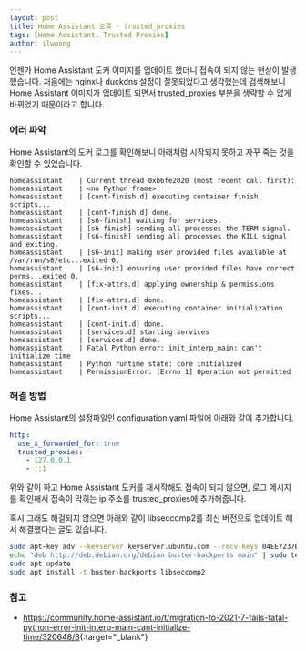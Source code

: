 ```yaml
---
layout: post
title: Home Assistant 오류 - trusted_proxies
tags: [Home Assistant, Trusted Proxies]
author: ilwoong
---
```


언젠가 Home Assistant 도커 이미지를 업데이트 했더니 접속이 되지 않는 현상이 발생했습니다. 처음에는 nginx나 duckdns 설정이 잘못되었다고 생각했는데 검색해보니 Home Assistant 이미지가 업데이트 되면서 trusted_proxies 부분을 생략할 수 없게 바뀌었기 때문이라고 합니다.

### 에러 파악

Home Assistant의 도커 로그를 확인해보니 아래처럼 시작되지 못하고 자꾸 죽는 것을 확인할 수 있었습니다.

```
homeassistant    | Current thread 0xb6fe2020 (most recent call first):
homeassistant    | <no Python frame>
homeassistant    | [cont-finish.d] executing container finish scripts...
homeassistant    | [cont-finish.d] done.
homeassistant    | [s6-finish] waiting for services.
homeassistant    | [s6-finish] sending all processes the TERM signal.
homeassistant    | [s6-finish] sending all processes the KILL signal and exiting.
homeassistant    | [s6-init] making user provided files available at /var/run/s6/etc...exited 0.
homeassistant    | [s6-init] ensuring user provided files have correct perms...exited 0.
homeassistant    | [fix-attrs.d] applying ownership & permissions fixes...
homeassistant    | [fix-attrs.d] done.
homeassistant    | [cont-init.d] executing container initialization scripts...
homeassistant    | [cont-init.d] done.
homeassistant    | [services.d] starting services
homeassistant    | [services.d] done.
homeassistant    | Fatal Python error: init_interp_main: can't initialize time
homeassistant    | Python runtime state: core initialized
homeassistant    | PermissionError: [Errno 1] Operation not permitted
```

### 해결 방법

Home Assistant의 설정파일인 configuration.yaml 파일에 아래와 같이 추가합니다.

```yaml
http:
  use_x_forwarded_for: true
  trusted_proxies:
    - 127.0.0.1
    - ::1
```

위와 같이 하고 Home Assistant 도커를 재시작해도 접속이 되지 않으면, 로그 메시지를 확인해서 접속이 막히는 ip 주소를 trusted_proxies에 추가해줍니다.

혹시 그래도 해걸되지 않으면 아래와 같이 libseccomp2를 최신 버전으로 업데이트 해서 해결했다는 글도 있습니다.

```bash
sudo apt-key adv --keyserver keyserver.ubuntu.com --recv-keys 04EE7237B7D453EC 648ACFD622F3D138
echo "deb http://deb.debian.org/debian buster-backports main" | sudo tee -a /etc/apt/sources.list.d/buster-backports.list
sudo apt update
sudo apt install -t buster-backports libseccomp2
```

### 참고

- <https://community.home-assistant.io/t/migration-to-2021-7-fails-fatal-python-error-init-interp-main-cant-initialize-time/320648/8>{:target="_blank"}